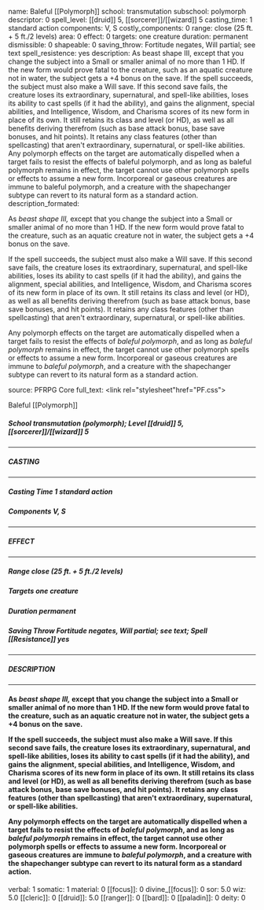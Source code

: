name: Baleful [[Polymorph]]
school: transmutation
subschool: polymorph
descriptor: 0
spell_level: [[druid]] 5, [[sorcerer]]/[[wizard]] 5
casting_time: 1 standard action
components: V, S
costly_components: 0
range: close (25 ft. + 5 ft./2 levels)
area: 0
effect: 0
targets: one creature
duration: permanent
dismissible: 0
shapeable: 0
saving_throw: Fortitude negates, Will partial; see text
spell_resistence: yes
description: As beast shape III, except that you change the subject into a Small or smaller animal of no more than 1 HD. If the new form would prove fatal to the creature, such as an aquatic creature not in water, the subject gets a +4 bonus on the save.  If the spell succeeds, the subject must also make a Will save. If this second save fails, the creature loses its extraordinary, supernatural, and spell-like abilities, loses its ability to cast spells (if it had the ability), and gains the alignment, special abilities, and Intelligence, Wisdom, and Charisma scores of its new form in place of its own. It still retains its class and level (or HD), as well as all benefits deriving therefrom (such as base attack bonus, base save bonuses, and hit points). It retains any class features (other than spellcasting) that aren't extraordinary, supernatural, or spell-like abilities.  Any polymorph effects on the target are automatically dispelled when a target fails to resist the effects of baleful polymorph, and as long as baleful polymorph remains in effect, the target cannot use other polymorph spells or effects to assume a new form. Incorporeal or gaseous creatures are immune to baleful polymorph, and a creature with the shapechanger subtype can revert to its natural form as a standard action.
description_formated: <p>As <i>beast shape</i> <i>III,</i> except that you change the subject into a Small or smaller animal of no more than 1 HD. If the new form would prove fatal to the creature, such as an aquatic creature not in water, the subject gets a +4 bonus on the save.</p><p>If the spell succeeds, the subject must also make a Will save. If this second save fails, the creature loses its extraordinary, supernatural, and spell-like abilities, loses its ability to cast spells (if it had the ability), and gains the alignment, special abilities, and Intelligence, Wisdom, and Charisma scores of its new form in place of its own. It still retains its class and level (or HD), as well as all benefits deriving therefrom (such as base attack bonus, base save bonuses, and hit points). It retains any class features (other than spellcasting) that aren't extraordinary, supernatural, or spell-like abilities.</p><p>Any polymorph effects on the target are automatically dispelled when a target fails to resist the effects of <i>baleful polymorph</i>, and as long as <i>baleful polymorph</i> remains in effect, the target cannot use other polymorph spells or effects to assume a new form. Incorporeal or gaseous creatures are immune to <i>baleful polymorph</i>, and a creature with the shapechanger subtype can revert to its natural form as a standard action.</p>
source: PFRPG Core
full_text: <link rel="stylesheet"href="PF.css"><div class="heading"><p class="alignleft">Baleful [[Polymorph]]</p><div style="clear: both;"></div></div><div><h5><b>School </b>transmutation (polymorph); <b>Level </b>[[druid]] 5, [[sorcerer]]/[[wizard]] 5</h5></div><hr/><div><h5><b>CASTING</b></h5></div><hr/><div><h5><b>Casting Time </b>1 standard action</h5><h5><b>Components </b>V, S</h5></div><hr/><div><h5><b>EFFECT</b></h5></div><hr/><div><h5><b>Range </b>close (25 ft. + 5 ft./2 levels)</h5><h5><b>Targets </b>one creature</h5><h5><b>Duration </b>permanent</h5><h5><b>Saving Throw </b>Fortitude negates, Will partial; see text; <b>Spell [[Resistance]] </b>yes</h5></div><hr/><div><h5><b>DESCRIPTION</b></h5></div><hr/><div><h4><p>As <i>beast shape</i> <i>III,</i> except that you change the subject into a Small or smaller animal of no more than 1 HD. If the new form would prove fatal to the creature, such as an aquatic creature not in water, the subject gets a +4 bonus on the save.</p><p>If the spell succeeds, the subject must also make a Will save. If this second save fails, the creature loses its extraordinary, supernatural, and spell-like abilities, loses its ability to cast spells (if it had the ability), and gains the alignment, special abilities, and Intelligence, Wisdom, and Charisma scores of its new form in place of its own. It still retains its class and level (or HD), as well as all benefits deriving therefrom (such as base attack bonus, base save bonuses, and hit points). It retains any class features (other than spellcasting) that aren't extraordinary, supernatural, or spell-like abilities.</p><p>Any polymorph effects on the target are automatically dispelled when a target fails to resist the effects of <i>baleful polymorph</i>, and as long as <i>baleful polymorph</i> remains in effect, the target cannot use other polymorph spells or effects to assume a new form. Incorporeal or gaseous creatures are immune to <i>baleful polymorph</i>, and a creature with the shapechanger subtype can revert to its natural form as a standard action.</p></h4></div>
verbal: 1
somatic: 1
material: 0
[[focus]]: 0
divine_[[focus]]: 0
sor: 5.0
wiz: 5.0
[[cleric]]: 0
[[druid]]: 5.0
[[ranger]]: 0
[[bard]]: 0
[[paladin]]: 0
deity: 0
